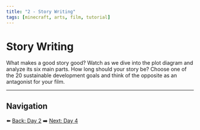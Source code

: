 ```yaml
---
title: "2 - Story Writing"
tags: [minecraft, arts, film, tutorial]
---
```

# Story Writing

What makes a good story good? Watch as we dive into the plot diagram and analyze its six main parts. How long should your story be? Choose one of the 20 sustainable development goals and think of the opposite as an antagonist for your film.

---

## Navigation

⬅️ [Back: Day 2](/minecraft_movie_course/Day-2/00_movie_genre)
➡️ [Next: Day 4](/minecraft_movie_course/Day-4/00_camera_angles)
